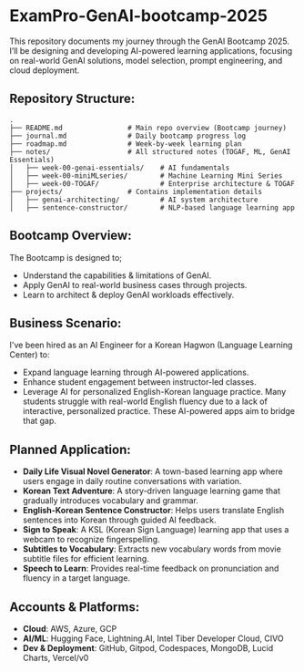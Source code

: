 # ExamPro-GenAI-bootcamp-2025
This repository documents my journey through the GenAI Bootcamp 2025. I’ll be designing and developing AI-powered learning applications, focusing on real-world GenAI solutions, model selection, prompt engineering, and cloud deployment.

## Repository Structure:
```
.
├── README.md                # Main repo overview (Bootcamp journey)
├── journal.md               # Daily bootcamp progress log
├── roadmap.md               # Week-by-week learning plan
├── notes/                   # All structured notes (TOGAF, ML, GenAI Essentials)
│   ├── week-00-genai-essentials/    # AI fundamentals
│   ├── week-00-miniMLseries/        # Machine Learning Mini Series
│   ├── week-00-TOGAF/               # Enterprise architecture & TOGAF
├── projects/                # Contains implementation details
│   ├── genai-architecting/          # AI system architecture
│   ├── sentence-constructor/        # NLP-based language learning app
```

## Bootcamp Overview:
The Bootcamp is designed to;
* Understand the capabilities & limitations of GenAI.
* Apply GenAI to real-world business cases through projects.
* Learn to architect & deploy GenAI workloads effectively.

## Business Scenario:
I've been hired as an AI Engineer for a Korean Hagwon (Language Learning Center) to:

* Expand language learning through AI-powered applications.
* Enhance student engagement between instructor-led classes.
* Leverage AI for personalized English-Korean language practice.
Many students struggle with real-world English fluency due to a lack of interactive, personalized practice. These AI-powered apps aim to bridge that gap.

## Planned Application:
* **Daily Life Visual Novel Generator**: A town-based learning app where users engage in daily routine conversations with variation.
* **Korean Text Adventure**: A story-driven language learning game that gradually introduces vocabulary and grammar.
* **English-Korean Sentence Constructor**: Helps users translate English sentences into Korean through guided AI feedback.
* **Sign to Speak**: A KSL (Korean Sign Language) learning app that uses a webcam to recognize fingerspelling.
* **Subtitles to Vocabulary**: Extracts new vocabulary words from movie subtitle files for efficient learning.
* **Speech to Learn**: Provides real-time feedback on pronunciation and fluency in a target language.

## Accounts & Platforms:
* **Cloud**: AWS, Azure, GCP
* **AI/ML**: Hugging Face, Lightning.AI, Intel Tiber Developer Cloud, CIVO
* **Dev & Deployment**: GitHub, Gitpod, Codespaces, MongoDB, Lucid Charts, Vercel/v0
